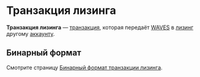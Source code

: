# Транзакция лизинга

**Транзакция лизинга** — [транзакция](/blockchain/transaction.md), которая передаёт [WAVES](/blockchain/token/waves.md) в [лизинг](/blockchain/leasing.md) другому [аккаунту](/blockchain/account.md).

## Бинарный формат

Смотрите страницу [Бинарный формат транзакции лизинга](/blockchain/binary-format/transaction-binary-format/leasing-transaction-binary-format.md).
